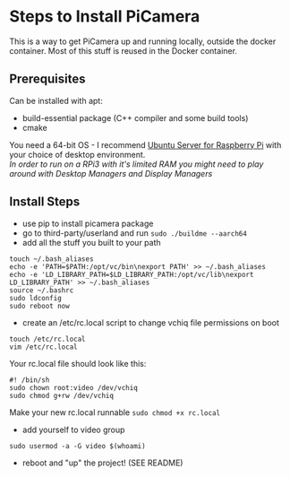 # Steps to Install PiCamera

This is a way to get PiCamera up and running locally, outside the docker container. Most of this stuff is reused in the Docker container. 

## Prerequisites
Can be installed with apt:
* build-essential package (C++ compiler and some build tools)
* cmake

You need a 64-bit OS - I recommend [Ubuntu Server for Raspberry Pi](https://ubuntu.com/download/raspberry-pi) with your choice of desktop environment.  
*In order to run on a RPi3 with it's limited RAM you might need to play around with Desktop Managers and Display Managers*

## Install Steps
* use pip to install picamera package  
* go to third-party/userland and run `sudo ./buildme --aarch64`  
* add all the stuff you built to your path  

`touch ~/.bash_aliases`  
`echo -e 'PATH=$PATH:/opt/vc/bin\nexport PATH' >> ~/.bash_aliases`   
`echo -e 'LD_LIBRARY_PATH=$LD_LIBRARY_PATH:/opt/vc/lib\nexport LD_LIBRARY_PATH' >> ~/.bash_aliases`   
`source ~/.bashrc`  
`sudo ldconfig`  
`sudo reboot now`  

* create an /etc/rc.local script to change vchiq file permissions on boot

`touch /etc/rc.local`  
`vim /etc/rc.local`  

Your rc.local file should look like this:  
```  
#! /bin/sh  
sudo chown root:video /dev/vchiq  
sudo chmod g+rw /dev/vchiq
```  
Make your new rc.local runnable
`sudo chmod +x rc.local`  

* add yourself to video group

`sudo usermod -a -G video $(whoami)`

* reboot and "up" the project! (SEE README)



